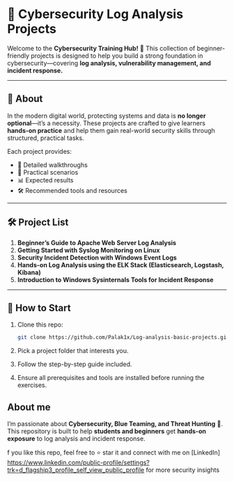 

# 🔐 Cybersecurity Log Analysis Projects

Welcome to the **Cybersecurity Training Hub!** 🌟
This collection of beginner-friendly projects is designed to help you build a strong foundation in cybersecurity—covering **log analysis, vulnerability management, and incident response.**

---

## 📖 About

In the modern digital world, protecting systems and data is **no longer optional**—it’s a necessity.
These projects are crafted to give learners **hands-on practice** and help them gain real-world security skills through structured, practical tasks.

Each project provides:

* 📝 Detailed walkthroughs
* 🎯 Practical scenarios
* 📊 Expected results
* 🛠 Recommended tools and resources

---

## 🛠 Project List

1. **Beginner’s Guide to Apache Web Server Log Analysis**
2. **Getting Started with Syslog Monitoring on Linux**
3. **Security Incident Detection with Windows Event Logs**
4. **Hands-on Log Analysis using the ELK Stack (Elasticsearch, Logstash, Kibana)**
5. **Introduction to Windows Sysinternals Tools for Incident Response**

---

## 🚀 How to Start

1. Clone this repo:

   ```bash
   git clone https://github.com/Palak1x/Log-analysis-basic-projects.git
   ```
2. Pick a project folder that interests you.
3. Follow the step-by-step guide included.
4. Ensure all prerequisites and tools are installed before running the exercises.

## About me 
I’m passionate about **Cybersecurity, Blue Teaming, and Threat Hunting** 🔐.
This repository is built to help **students and beginners** get **hands-on exposure** to log analysis and incident response.

f you like this repo, feel free to ⭐ star it and connect with me on [LinkedIn] https://www.linkedin.com/public-profile/settings?trk=d_flagship3_profile_self_view_public_profile for more security insights
